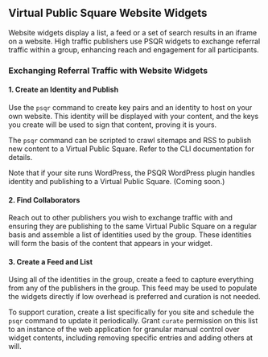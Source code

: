 ## Virtual Public Square Website Widgets

Website widgets display a list, a feed or a set of search results in an iframe
on a website. High traffic publishers use PSQR widgets to exchange referral traffic
within a group, enhancing reach and engagement for all participants.

### Exchanging Referral Traffic with Website Widgets

#### 1. Create an Identity and Publish
Use the `psqr` command to create key pairs and an identity to host on your own
website. This identity will be displayed with your content, and the keys you
create will be used to sign that content, proving it is yours.

The `psqr` command can be scripted to crawl sitemaps and RSS to publish new
content to a Virtual Public Square. Refer to the CLI documentation for details.

Note that if your site runs WordPress, the PSQR WordPress plugin handles identity
and publishing to a Virtual Public Square. (Coming soon.)

#### 2. Find Collaborators
Reach out to other publishers you wish to exchange traffic with and ensuring they
are publishing to the same Virtual Public Square on a regular basis and assemble
a list of identities used by the group. These identities will form the basis of
the content that appears in your widget.

#### 3. Create a Feed and List
Using all of the identities in the group, create a feed to capture everything
from any of the publishers in the group. This feed may be used to populate the
widgets directly if low overhead is preferred and curation is not needed.

To support curation, create a list specifically for you site and schedule the
`psqr` command to update it periodically. Grant `curate` permission on this list
to an instance of the web application for granular manual control over widget
contents, including removing specific entries and adding others at will.
